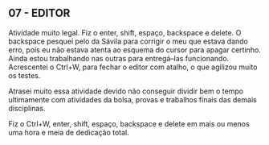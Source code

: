 ## 07 - EDITOR

Atividade muito legal. Fiz o enter, shift, espaço, backspace e delete.  O backspace pesquei pelo da Sávila para corrigir o meu que estava dando erro, pois eu não estava atenta ao esquema do cursor para apagar certinho. Ainda estou trabalhando nas outras para entregá–las funcionando. Acrescentei o Ctrl+W, para fechar o editor com atalho, o que agilizou muito os testes.

Atrasei muito essa atividade devido não conseguir dividir bem o tempo ultimamente com atividades da bolsa, provas e trabalhos finais das demais disciplinas.

Fiz o Ctrl+W, enter, shift, espaço, backspace e delete em mais ou menos uma hora  e meia de dedicação total.
